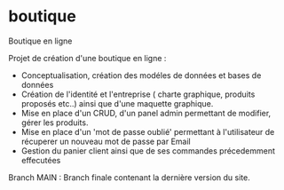 # boutique
Boutique en ligne

Projet de création d'une boutique en ligne :
- Conceptualisation, création des modéles de données et bases de données
- Création de l'identité et l'entreprise ( charte graphique, produits proposés etc..) ainsi que d'une maquette graphique.
- Mise en place d'un CRUD, d'un panel admin permettant de modifier, gérer les produits.
- Mise en place d'un 'mot de passe oublié' permettant à l'utilisateur de récuperer un nouveau mot de passe par Email
- Gestion du panier client ainsi que de ses commandes précedemment effecutées

Branch MAIN : Branch finale contenant la dernière version du site.

